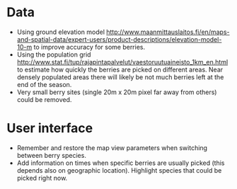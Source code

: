 # Data

* Using ground elevation model http://www.maanmittauslaitos.fi/en/maps-and-spatial-data/expert-users/product-descriptions/elevation-model-10-m
  to improve accuracy for some berries.
* Using the population grid http://www.stat.fi/tup/rajapintapalvelut/vaestoruutuaineisto_1km_en.html to estimate how quickly the berries are
  picked on different areas. Near densely populated areas there will likely be not much berries left at the end of the season.
* Very small berry sites (single 20m x 20m pixel far away from others) could be removed.

# User interface

* Remember and restore the map view parameters when switching between berry species.
* Add information on times when specific berries are usually picked (this depends also on geographic location). Highlight species that could
  be picked right now.
